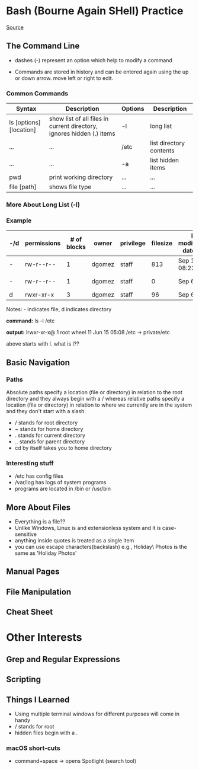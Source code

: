 # Bash (Bourne Again SHell) Practice
[Source](https://ryanstutorials.net/linuxtutorial/)
## The Command Line
- dashes (-) represent an option which help to modify a command

- Commands are stored in history and can be entered again using the up or down arrow. move left or right to edit.

### Common Commands

| Syntax | Description | Options | Description |
| ------ | ----------- | ------- | ----------- |
| ls [options][location]| show list of all files in current directory, ignores hidden (.) items| -l | long list |
| ... | ... | /etc | list directory contents |
| ... | ... | -a | list hidden items |
| pwd | print working directory | ... | ... |
| file [path] | shows file type | ... | ... |

### More About Long List (-l)

### Example

| -/d | permissions | # of blocks | owner | privilege | filesize | last modification date/time | name |
|---- | ----------- | ----------- | ----- | --------- | -------- | --------------------------- | ---- |
| - | rw-r--r-- | 1 | dgomez | staff | 813 | Sep 13 08:23 | bash.md |
| - | rw-r--r-- | 1 | dgomez | staff | 0 | Sep  6 15:11 | class-01.md |
| d | rwxr-xr-x | 3 | dgomez | staff | 96 | Sep  6 15:13 | prework |

Notes: - indicates file, d indicates directory

**command:** ls -l /etc

**output:** lrwxr-xr-x@ 1 root  wheel  11 Jun 15 05:08 /etc -> private/etc

above starts with l. what is l??

## Basic Navigation
### Paths
Absolute paths specify a location (file or directory) in relation to the root directory and they always begin with a / whereas relative paths specify a location (file or directory) in relation to where we currently are in the system and they don't start with a slash.

- / stands for root directory
- ~ stands for home directory
- . stands for current directory
- .. stands for parent directory
- cd by itself takes you to home directory

### Interesting stuff

- /etc has config files
- /var/log has logs of system programs
- programs are located in /bin or /usr/bin

## More About Files

- Everything is a file??
- Unlike Windows, Linux is and extensionless system and it is case-sensitive
- anything inside quotes is treated as a single item
- you can use escape characters(backslash) e.g., Holiday\ Photos is the same as 'Holiday Photos'

## Manual Pages
## File Manipulation
## Cheat Sheet

# Other Interests
## Grep and Regular Expressions
## Scripting

## Things I Learned
- Using multiple terminal windows for different purposes will come in handy
- / stands for root
- hidden files begin with a .


### macOS short-cuts
- command+space -> opens Spotlight (search tool)

